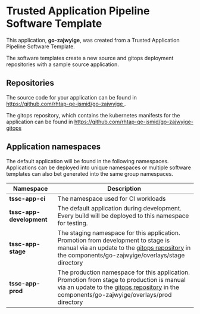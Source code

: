 # Trusted Application Pipeline Software Template

This application, **go-zajwyige**, was created from a Trusted Application Pipeline Software Template.

The software templates create a new source and gitops deployment repositories with a sample source application. 

## Repositories

The source code for your application can be found in [https://github.com/rhtap-qe-jsmid/go-zajwyige ](https://github.com/rhtap-qe-jsmid/go-zajwyige ).
 
The gitops repository, which contains the kubernetes manifests for the application can be found in 
[https://github.com/rhtap-qe-jsmid/go-zajwyige-gitops ](https://github.com/rhtap-qe-jsmid/go-zajwyige-gitops ) 

## Application namespaces 

The default application will be found in the following namespaces. Applications can be deployed into unique namespaces or multiple software templates can also bet generated into the same group namespaces.  

|  Namespace   |  Description   |  
| -------- | -------- |
| **tssc-app-ci** | The namespace used for CI workloads |
| **tssc-app-development** | The default application during development. Every build will be deployed to this namespace for testing. |
| **tssc-app-stage** | The staging namespace for this application. Promotion from development to stage is manual via an update to the [gitops repository](https://github.com/rhtap-qe-jsmid/go-zajwyige-gitops ) in the components/go-zajwyige/overlays/stage directory |
| **tssc-app-prod** | The production namespace for this application. Promotion from stage to production is manual via an update to the [gitops repository](https://github.com/rhtap-qe-jsmid/go-zajwyige-gitops ) in the components/go-zajwyige/overlays/prod directory |